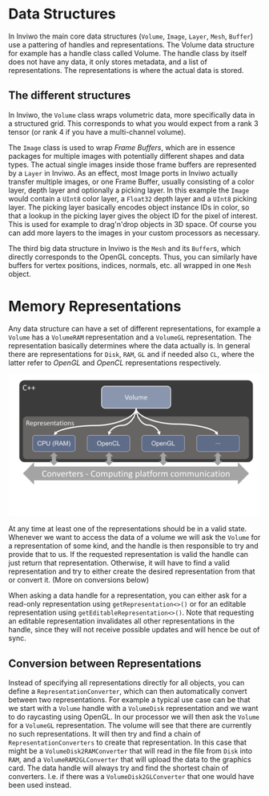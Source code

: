 # Data Structures
In Inviwo the main core data structures (`Volume`, `Image`, `Layer`, `Mesh`, `Buffer`) use a pattering of handles and representations. The Volume data structure for example has a handle class called Volume. The handle class by itself does not have any data, it only stores metadata, and a list of representations. The representations is where the actual data is stored.

## The different structures
In Inviwo, the `Volume` class wraps volumetric data, more specifically data in a structured grid. This corresponds to what you would expect from a rank 3 tensor (or rank 4 if you have a multi-channel volume).

The `Image` class is used to wrap *Frame Buffers*, which are in essence packages for multiple images with potentially different shapes and data types. The actual single images inside those frame buffers are represented by a `Layer` in Inviwo.
As an effect, most Image ports in Inviwo actually transfer multiple images, or one Frame Buffer, usually consisting of a color layer, depth layer and optionally a picking layer. In this example the `Image` would contain a `UInt8` color layer, a `Float32` depth layer and a `UInt8` picking layer. The picking layer basically encodes object instance IDs in color, so that a lookup in the picking layer gives the object ID for the pixel of interest. This is used for example to drag'n'drop objects in 3D space.
Of course you can add more layers to the images in your custom processors as necessary.

The third big data structure in Inviwo is the `Mesh` and its `Buffer`s, which directly corresponds to the OpenGL concepts.
Thus, you can similarly have buffers for vertex positions, indices, normals, etc. all wrapped in one `Mesh` object.

# Memory Representations

Any data structure can have a set of different representations, for example a `Volume` has a `VolumeRAM` representation and a `VolumeGL` representation. The representation basically determines where the data actually is. In general there are representations for `Disk`, `RAM`, `GL` and if needed also `CL`, where the latter refer to *OpenGL* and *OpenCL* representations respectively.

![The `Volume` handle has multiple `Representations`](images/DataStructures.png)

At any time at least one of the representations should be in a valid state. Whenever we want to access the data of a volume we will ask the `Volume` for a representation of some kind, and the handle is then responsible to try and provide that to us. If the requested representation is valid the handle can just return that representation. Otherwise, it will have to find a valid representation and try to either create the desired representation from that or convert it. (More on conversions below)

When asking a data handle for a representation, you can either ask for a read-only representation using `getRepresentation<>()` or for an editable representation using `getEditableRepresentation<>()`. Note that requesting an editable representation invalidates all other representations in the handle, since they will not receive possible updates and will hence be out of sync.

## Conversion between Representations

Instead of specifying all representations directly for all objects, you can define a `RepresentationConverter`, which can then automatically convert between two representations.
For example a typical use case can be that we start with a `Volume` handle with a `VolumeDisk` representation and we want to do raycasting using OpenGL. In our processor we will then ask the `Volume` for a `VolumeGL` representation. The volume will see that there are currently no such representations. It will then try and find a chain of `RepresentationConverters` to create that representation. In this case that might be a `VolumeDisk2RAMConverter` that will read in the file from `Disk` into `RAM`, and a `VolumeRAM2GLConverter` that will upload the data to the graphics card. The data handle will always try and find the shortest chain of converters. I.e. if there was a `VolumeDisk2GLConverter` that one would have been used instead.

